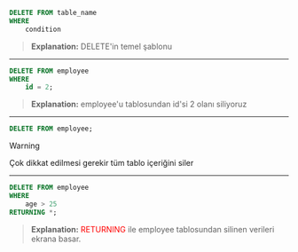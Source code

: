 ```sql
DELETE FROM table_name
WHERE
	condition
```
> **Explanation:**
> DELETE'in temel şablonu

---
```sql
DELETE FROM employee
WHERE
	id = 2;
```
>  **Explanation:**
>  employee'u tablosundan id'si 2 olanı siliyoruz
---

```sql
DELETE FROM employee;
```
> [!WARNING]  
> Çok dikkat edilmesi gerekir tüm tablo içeriğini siler

---

```sql
DELETE FROM employee
WHERE
	age > 25
RETURNING *;
```
>   **Explanation:**
>   <span style=color:red>RETURNING</span> ile employee tablosundan silinen verileri ekrana basar.



